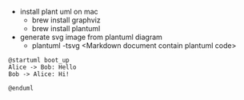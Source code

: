 * install plant uml on mac
  * brew install graphviz
  * brew install plantuml 
* generate svg image from plantuml diagram
  *  plantuml -tsvg \<Markdown document contain plantuml code\>
  
```plantuml
@startuml boot_up
Alice -> Bob: Hello
Bob -> Alice: Hi!
		
@enduml
```


<!-- ![](firstDiagram.svg) -->